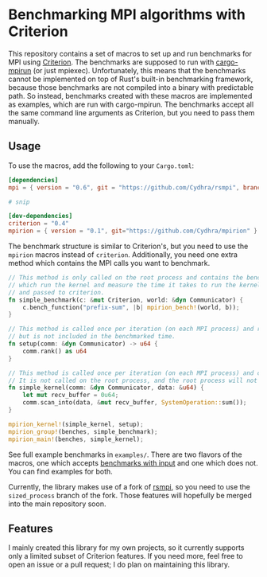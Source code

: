 # Benchmarking MPI algorithms with Criterion
This repository contains a set of macros to set up and run benchmarks for MPI using 
[Criterion](https://github.com/bheisler/criterion.rs).
The benchmarks are supposed to run with [cargo-mpirun](https://github.com/AndrewGaspar/cargo-mpirun) (or just mpiexec).
Unfortunately, this means that the benchmarks cannot be implemented on top of Rust's built-in benchmarking framework,
because those benchmarks are not compiled into a binary with predictable path.
So instead, benchmarks created with these macros are implemented as examples, which are run with cargo-mpirun.
The benchmarks accept all the same command line arguments as Criterion, but you need to pass them manually.

## Usage
To use the macros, add the following to your `Cargo.toml`:
```toml
[dependencies]
mpi = { version = "0.6", git = "https://github.com/Cydhra/rsmpi", branch="sized_process" }

# snip

[dev-dependencies]
criterion = "0.4"
mpirion = { version = "0.1", git="https://github.com/Cydhra/mpirion" }
```

The benchmark structure is similar to Criterion's, but you need to use the `mpirion` macros instead of `criterion`.
Additionally, you need one extra method which contains the MPI calls you want to benchmark.

```rust
// This method is only called on the root process and contains the benchmark setup. It spawns the child processes
// which run the kernel and measure the time it takes to run the kernel. The times are then send to the root process
// and passed to criterion.
fn simple_benchmark(c: &mut Criterion, world: &dyn Communicator) {
    c.bench_function("prefix-sum", |b| mpirion_bench!(world, b));
}

// This method is called once per iteration (on each MPI process) and returns the data that is passed to the kernel,
// but is not included in the benchmarked time.
fn setup(comm: &dyn Communicator) -> u64 {
    comm.rank() as u64
}

// This method is called once per iteration (on each MPI process) and contains the MPI calls you want to benchmark. 
// It is not called on the root process, and the root process will not be included in the communicator.
fn simple_kernel(comm: &dyn Communicator, data: &u64) {
    let mut recv_buffer = 0u64;
    comm.scan_into(data, &mut recv_buffer, SystemOperation::sum());
}

mpirion_kernel!(simple_kernel, setup);
mpirion_group!(benches, simple_benchmark);
mpirion_main!(benches, simple_kernel);
```

See full example benchmarks in `examples/`.
There are two flavors of the macros, one which accepts 
[benchmarks with input](https://bheisler.github.io/criterion.rs/book/user_guide/benchmarking_with_inputs.html) and
one which does not. You can find examples for both.

Currently, the library makes use of a fork of [rsmpi](https://github.com/rsmpi/rsmpi), so you need to use the 
`sized_process` branch of the fork. Those features will hopefully be merged into the main repository soon.

## Features
I mainly created this library for my own projects, so it currently supports only a limited subset of Criterion features.
If you need more, feel free to open an issue or a pull request; I do plan on maintaining this library.